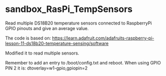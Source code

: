 # sandbox_RasPi_TempSensors
Read multiple DS18B20 temperature sensors connected to RaspberryPi GPIO pinouts and give an average value.

The code is based on:
https://learn.adafruit.com/adafruits-raspberry-pi-lesson-11-ds18b20-temperature-sensing/software

Modified it to read multiple sensors.

Remember to add an entry to /boot/config.txt and reboot. When using GPIO PIN 2 it is:
dtoverlay=w1-gpio,gpiopin=2
